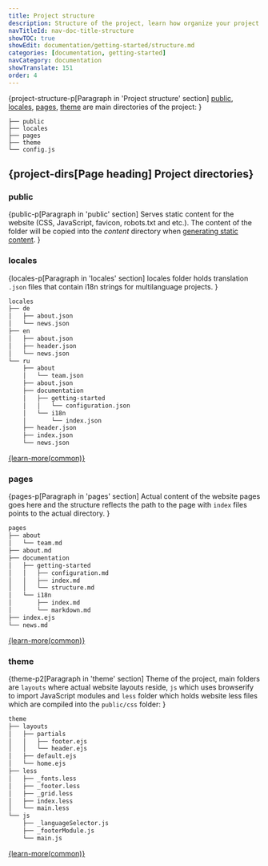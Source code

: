 ```yaml
---
title: Project structure
description: Structure of the project, learn how organize your project and directory naming.
navTitleId: nav-doc-title-structure
showTOC: true
showEdit: documentation/getting-started/structure.md
categories: [documentation, getting-started]
navCategory: documentation
showTranslate: 151
order: 4
---
```


{project-structure-p[Paragraph in 'Project structure' section]
<fix>[public](#public), [locales](#locales), [pages](#pages),
[theme](#theme)</fix> are main directories of the project:
}

```
├── public
├── locales
├── pages
├── theme
└── config.js
```
## {project-dirs[Page heading] Project directories}

### public

{public-p[Paragraph in 'public' section]
Serves static content for the website (<fix>CSS, JavaScript, favicon, robots.txt</fix>
and etc.). The content of the folder will be copied into the
<fix>*content*</fix> directory when [generating static
content](/documentation#generate-static-content).
}

### locales

{locales-p[Paragraph in 'locales' section]
<fix>locales</fix> folder holds translation <fix>`.json`</fix> files that
contain i18n strings for multilanguage projects.
}

```bash
locales
├── de
│   ├── about.json
│   └── news.json
├── en
│   ├── about.json
│   ├── header.json
│   └── news.json
└── ru
    ├── about
    │   └── team.json
    ├── about.json
    ├── documentation
    │   ├── getting-started
    │   │   └── configuration.json
    │   └── i18n
    │       └── index.json
    ├── header.json
    ├── index.json
    └── news.json
```

<a href="/documentation/i18n">
{learn-more(common)}
</a>


### pages
{pages-p[Paragraph in 'pages' section]
Actual content of the website pages goes here and the structure reflects the
path to the page with `index` files points to the actual directory.
}

```bash
pages
├── about
│   └── team.md
├── about.md
├── documentation
│   ├── getting-started
│   │   ├── configuration.md
│   │   ├── index.md
│   │   └── structure.md
│   └── i18n
│       ├── index.md
│       └── markdown.md
├── index.ejs
└── news.md
```

<a href="/documentation/pages">
{learn-more(common)}
</a>

### theme

{theme-p2[Paragraph in 'theme' section]
Theme of the project, main folders are <fix>`layouts`</fix> where actual website layouts
reside, <fix>`js`</fix> which uses <fix>browserify</fix> to import <fix>JavaScript</fix> modules and <fix>`less`</fix> folder which holds website less files which are compiled into
the <fix>`public/css`</fix> folder:
}

```bash
theme
├── layouts
│   ├── partials
│   │   ├── footer.ejs
│   │   └── header.ejs
│   ├── default.ejs
│   └── home.ejs
├── less
│   ├── _fonts.less
│   ├── _footer.less
│   ├── _grid.less
│   ├── index.less
│   └── main.less
└── js
    ├── _languageSelector.js
    ├── _footerModule.js
    └── main.js
```

<a href="/documentation/themes">
{learn-more(common)}
</a>
